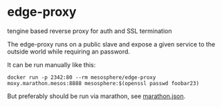 # edge-proxy
tengine based reverse proxy for auth and SSL termination

The edge-proxy runs on a public slave and expose a given service to the
outside world while requiring an password.

It can be run manually like this:

    docker run -p 2342:80 --rm mesosphere/edge-proxy moxy.marathon.mesos:8888 mesosphere:$(openssl passwd foobar23)

But preferably should be run via marathon, see [marathon.json](tree/marathon.json).
